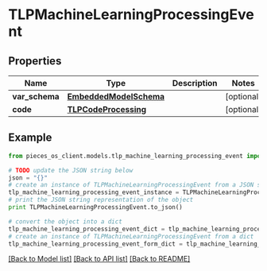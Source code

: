 # TLPMachineLearningProcessingEvent


## Properties

Name | Type | Description | Notes
------------ | ------------- | ------------- | -------------
**var_schema** | [**EmbeddedModelSchema**](EmbeddedModelSchema.md) |  | [optional] 
**code** | [**TLPCodeProcessing**](TLPCodeProcessing.md) |  | [optional] 

## Example

```python
from pieces_os_client.models.tlp_machine_learning_processing_event import TLPMachineLearningProcessingEvent

# TODO update the JSON string below
json = "{}"
# create an instance of TLPMachineLearningProcessingEvent from a JSON string
tlp_machine_learning_processing_event_instance = TLPMachineLearningProcessingEvent.from_json(json)
# print the JSON string representation of the object
print TLPMachineLearningProcessingEvent.to_json()

# convert the object into a dict
tlp_machine_learning_processing_event_dict = tlp_machine_learning_processing_event_instance.to_dict()
# create an instance of TLPMachineLearningProcessingEvent from a dict
tlp_machine_learning_processing_event_form_dict = tlp_machine_learning_processing_event.from_dict(tlp_machine_learning_processing_event_dict)
```
[[Back to Model list]](../README.md#documentation-for-models) [[Back to API list]](../README.md#documentation-for-api-endpoints) [[Back to README]](../README.md)


